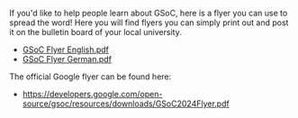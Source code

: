 If you'd like to help people learn about GSoC, here is a flyer you can use to spread the word!
Here you will find flyers you can simply print out and post it on the bulletin board of your local university.

* [GSoC Flyer English.pdf](https://github.com/mixxxdj/mixxx/files/14438051/GSoC.Flyer.English.pdf)
* [GSoC Flyer German.pdf](https://github.com/mixxxdj/mixxx/files/14438049/GSoC.Flyer.German.pdf)

The official Google flyer can be found here: 
* https://developers.google.com/open-source/gsoc/resources/downloads/GSoC2024Flyer.pdf
